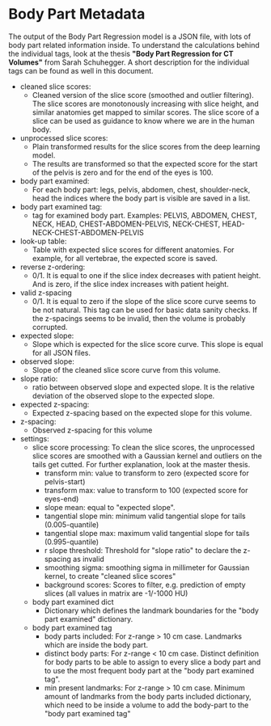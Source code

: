 # Body Part Metadata 

The output of the Body Part Regression model is a JSON file, with lots of body part related information inside. 
To understand the calculations behind the individual tags, look at the thesis **"Body Part Regression for CT Volumes"** from Sarah Schuhegger. 
A short description for the individual tags can be found as well in this document. 

- cleaned slice scores: 
  - Cleaned version of the slice score (smoothed and outlier filtering). The slice scores are monotonously increasing with slice height, and similar anatomies get mapped to similar scores. The slice score of a slice can be used as guidance to know where we are in the human body. 
- unprocessed slice scores: 
  - Plain transformed results for the slice scores from the deep learning model. 
  - The results are transformed so that the expected score for the start of the pelvis is zero and for the end of the eyes is 100. 
- body part examined: 
  - For each body part: legs, pelvis, abdomen, chest, shoulder-neck, head the indices where the body part is visible are saved in a list. 
- body part examined tag: 
  - tag for examined body part. Examples: PELVIS, ABDOMEN, CHEST, NECK, HEAD, CHEST-ABDOMEN-PELVIS, NECK-CHEST, HEAD-NECK-CHEST-ABDOMEN-PELVIS
- look-up table: 
  - Table with expected slice scores for different anatomies. For example, for all vertebrae, the expected score is saved. 
- reverse z-ordering: 
  - 0/1. It is equal to one if the slice index decreases with patient height. And is zero, if the slice index increases with patient height. 
- valid z-spacing
  - 0/1. It is equal to zero if the slope of the slice score curve seems to be not natural. This tag can be used for basic data sanity checks. If the z-spacings seems to be invalid, then the volume is probably corrupted. 
- expected slope: 
  - Slope which is expected for the slice score curve. This slope is equal for all JSON files. 
- observed slope: 
  - Slope of the cleaned slice score curve from this volume.
- slope ratio: 
  - ratio between observed slope and expected slope. It is the relative deviation of the observed slope to the expected slope. 
- expected z-spacing: 
  - Expected z-spacing based on the expected slope for this volume. 
- z-spacing: 
  - Observed z-spacing for this volume 
- settings: 
  - slice score processing: 
  To clean the slice scores, the unprocessed slice scores are smoothed with a Gaussian kernel and outliers on the tails get cutted. For further explanation, look at the master thesis. 
    - transform min: value to transform to zero (expected score for pelvis-start)
    - transform max: value to transform to 100 (expected score for eyes-end)
    - slope mean: equal to "expected slope". 
    - tangential slope min: minimum valid tangential slope for tails (0.005-quantile)
    - tangential slope max: maximum valid tangential slope for tails (0.995-quantile)
    - r slope threshold: Threshold for "slope ratio" to declare the z-spacing as invalid
    - smoothing sigma: smoothing sigma in millimeter for Gaussian kernel, to create "cleaned slice scores"
    - background scores: Scores to filter, e.g. prediction of empty slices (all values in matrix are -1/-1000 HU)
  - body part examined dict
    - Dictionary which defines the landmark boundaries for the "body part examined" dictionary. 
  - body part examined tag 
    - body parts included: For z-range > 10 cm case. Landmarks which are inside the body part. 
    - distinct body parts: For z-range < 10 cm case. Distinct definition for body parts to be able to assign to every slice a body part and to use the most frequent body part at the "body part examined tag". 
    - min present landmarks: For z-range > 10 cm case. Minimum amount of landmarks from the body parts included dictionary, which need to be inside a volume to add the body-part to the "body part examined tag"




